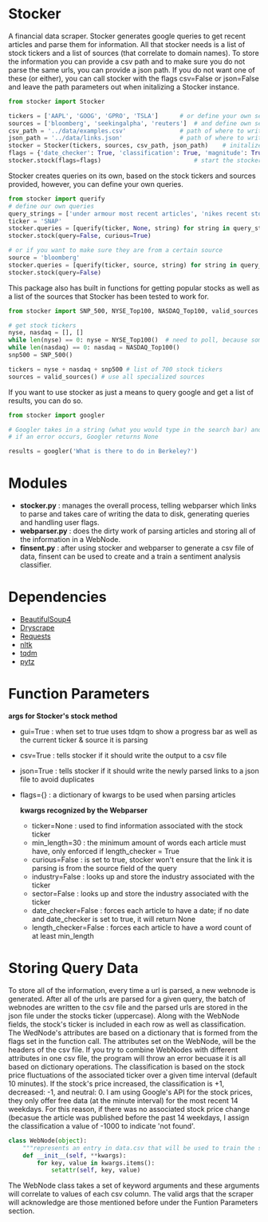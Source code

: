 # Stocker
A financial data scraper. Stocker generates google queries to get recent articles and parse them for information. 
All that stocker needs is a list of stock tickers and a list of sources (that correlate to domain names). To store the 
information you can provide a csv path and to make sure you do not parse the same urls, you can provide a json path. 
If you do not want one of these (or either), you can call stocker with the flags csv=False or json=False and leave the path
parameters out when initalizing a Stocker instance. 



```python
from stocker import Stocker

tickers = ['AAPL', 'GOOG', 'GPRO', 'TSLA']		# or define your own set of stock tickers
sources = ['bloomberg', 'seekingalpha', 'reuters']  # and define own set of sources
csv_path = '../data/examples.csv'				# path of where to write output (gathered information)
json_path = '../data/links.json' 				# path of where to write output (for skipping duplicates)
stocker = Stocker(tickers, sources, csv_path, json_path)	# initalize stocker
flags = {'date_checker': True, 'classification': True, 'magnitude': True}
stocker.stock(flags=flags)							# start the stocker
```

Stocker creates queries on its own, based on the stock tickers and sources provided, however, you can define your own
queries.

```python
from stocker import querify
# define our own queries
query_strings = ['under armour most recent articles', 'nikes recent stockholders meeting news']
ticker = 'SNAP'
stocker.queries = [querify(ticker, None, string) for string in query_strings]
stocker.stock(query=False, curious=True)

# or if you want to make sure they are from a certain source
source = 'bloomberg'
stocker.queries = [querify(ticker, source, string) for string in query_strings]
stocker.stock(query=False)
```
This package also has built in functions for getting popular stocks as well as a list of the sources that Stocker has been 
tested to work for.

```python
from stocker import SNP_500, NYSE_Top100, NASDAQ_Top100, valid_sources

# get stock tickers
nyse, nasdaq = [], [] 
while len(nyse) == 0: nyse = NYSE_Top100()	# need to poll, because sometime site retuns None
while len(nasdaq) == 0: nasdaq = NASDAQ_Top100()
snp500 = SNP_500()

tickers = nyse + nasdaq + snp500 # list of 700 stock tickers
sources = valid_sources() # use all specialized sources
```

If you want to use stocker as just a means to query google and get a list of results, you can do so.

```python
from stocker import googler

# Googler takes in a string (what you would type in the search bar) and returns a list of urls generated from the query
# if an error occurs, Googler returns None

results = googler('What is there to do in Berkeley?')
```

# Modules
* __stocker.py__ : manages the overall process, telling webparser which links to parse and takes care of writing the data to disk,
generating queries and handling user flags.
* __webparser.py__ : does the dirty work of parsing articles and storing all of the information in a WebNode.
* __finsent.py__ : after using stocker and webparser to generate a csv file of data, finsent can be used to create and a train
a sentiment analysis classifier.

# Dependencies

- [BeautifulSoup4](https://www.crummy.com/software/BeautifulSoup/bs4/doc/)
- [Dryscrape](http://dryscrape.readthedocs.io/en/latest/installation.html)
- [Requests](http://docs.python-requests.org/en/master/)
- [nltk](http://www.nltk.org/)
- [tqdm](https://github.com/tqdm/tqdm)
- [pytz](https://pypi.python.org/pypi/pytz) 


# Function Parameters
**args for Stocker's stock method**
* gui=True : when set to true uses tdqm to show a progress bar as well as the current ticker & source it is parsing
* csv=True : tells stocker if it should write the output to a csv file
* json=True : tells stocker if it should write the newly parsed links to a json file to avoid duplicates
* flags={} : a dictionary of kwargs to be used when parsing articles
	

	**kwargs recognized by the Webparser**
	* ticker=None : used to find information associated with the stock ticker
	* min_length=30 : the minimum amount of words each article must have, only enforced if length_checker = True 
	* curious=False : is set to true, stocker won't ensure that the link it is parsing is from the source field of the query
	* industry=False : looks up and store the industry associated with the ticker 
	* sector=False : looks up and store the industry associated with the ticker
	* date_checker=False : forces each article to have a date; if no date and date_checker is set to true, it will return None
	* length_checker=False : forces each article to have a word count of at least min_length


# Storing Query Data
To store all of the information, every time a url is parsed, a new webnode is generated. After all of the urls are parsed
for a given query, the batch of webnodes are written to the csv file and the parsed urls are stored in the json file under
the stocks ticker (uppercase). Along with the WebNode fields, the stock's ticker is included in each row as well as classification. 
The WedNode's attributes are based on a dictionary that is formed from the flags set in the function call. The attributes set
on the WebNode, will be the headers of the csv file. If you try to combine WebNodes with different attributes in one csv file,
the program will throw an error becuase it is all based on dictionary operations. 
The classification is based on the stock price fluctuations of the associated ticker over a given time interval (default 10 minutes). If 
the stock's price increased, the classification is +1, decreased: -1, and neutral: 0. I am using Google's API for the 
stock prices, they only offer free data (at the minute interval) for the most recent 14 weekdays. For this reason, if there was no 
associated stock price change (becasue the article was published before the past 14 weekdays, I assign the classification a value of 
-1000 to indicate 'not found'.

```python
class WebNode(object):
	"""represents an entry in data.csv that will be used to train the sentiment classifier"""
	def __init__(self, **kwargs):
		for key, value in kwargs.items():
      		setattr(self, key, value)
```

The WebNode class takes a set of keyword arguments and these arguments will correlate to values of each csv column. 
The valid args that the scraper will acknowledge are those mentioned before under the Funtion Parameters section. 
